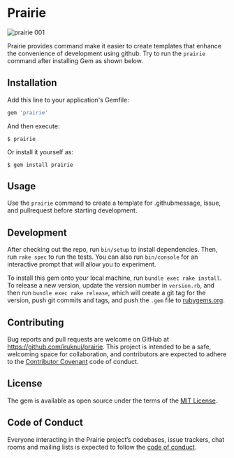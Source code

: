 # Prairie

![prairie 001](https://user-images.githubusercontent.com/33862939/68557464-3f6ec780-0479-11ea-9742-a413d4de87f0.png)

Prairie provides command make it easier to create templates that enhance the convenience of development using github.
Try to run the `prairie` command after installing Gem as shown below.

## Installation

Add this line to your application's Gemfile:

```ruby
gem 'prairie'
```

And then execute:

    $ prairie

Or install it yourself as:

    $ gem install prairie

## Usage

Use the `prairie` command to create a template for .githubmessage, issue, and pullrequest before starting development.

## Development

After checking out the repo, run `bin/setup` to install dependencies. Then, run `rake spec` to run the tests. You can also run `bin/console` for an interactive prompt that will allow you to experiment.

To install this gem onto your local machine, run `bundle exec rake install`. To release a new version, update the version number in `version.rb`, and then run `bundle exec rake release`, which will create a git tag for the version, push git commits and tags, and push the `.gem` file to [rubygems.org](https://rubygems.org).

## Contributing

Bug reports and pull requests are welcome on GitHub at https://github.com/iruknuj/prairie. This project is intended to be a safe, welcoming space for collaboration, and contributors are expected to adhere to the [Contributor Covenant](http://contributor-covenant.org) code of conduct.

## License

The gem is available as open source under the terms of the [MIT License](https://opensource.org/licenses/MIT).

## Code of Conduct

Everyone interacting in the Prairie project’s codebases, issue trackers, chat rooms and mailing lists is expected to follow the [code of conduct](https://github.com/[USERNAME]/prairie/blob/master/CODE_OF_CONDUCT.md).
